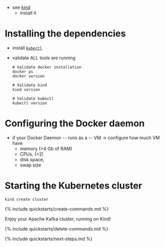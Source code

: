 * see [kind](https://github.com/dancer1325/kind)
  * install it

# Installing the dependencies

* install [`kubectl`](https://kubernetes.io/docs/tasks/tools/install-kubectl/)
* validate ALL tools are running

    ```shell
    # Validate docker installation
    docker ps
    docker version
    
    # Validate kind
    kind version
    
    # Validate kubectl
    kubectl version
    ```

# Configuring the Docker daemon

* if your Docker Daemon -- runs as a -- VM -> configure how much VM have
  * memory (>4 Gb of RAM)
  * CPUs, (>2)
  * disk space,
  * swap size

# Starting the Kubernetes cluster

```shell
kind create cluster
```

{% include quickstarts/create-commands.md %}

Enjoy your Apache Kafka cluster, running on Kind!

{% include quickstarts/delete-commands.md %}

{% include quickstarts/next-steps.md %}